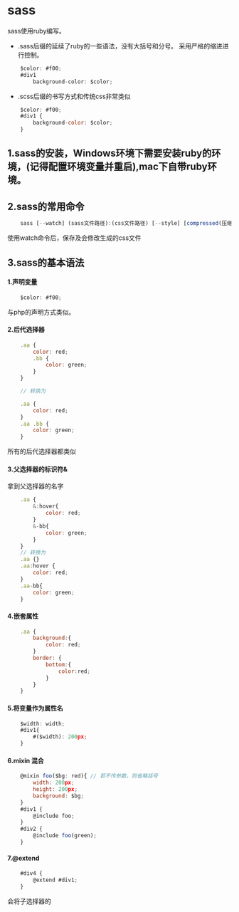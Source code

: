 # sass
sass使用ruby编写。
- .sass后缀的延续了ruby的一些语法，没有大括号和分号。
采用严格的缩进进行控制。
```javascript
	$color: #f00;
	#div1 
		background-color: $color;
```
- .scss后缀的书写方式和传统css非常类似
```javascript
	$color: #f00;
	#div1 {
		background-color: $color;
	}
```
## 1.sass的安装，Windows环境下需要安装ruby的环境，(记得配置环境变量并重启),mac下自带ruby环境。
## 2.sass的常用命令
```javascript
	sass [--watch] (sass文件路径):(css文件路径) [--style] [compressed(压缩)] [compact(紧凑)] [expanded(展开)] [nested(嵌套)]
```
使用watch命令后，保存及会修改生成的css文件
## 3.sass的基本语法
#### 1.声明变量
```javascript
	$color: #f00;
```
与php的声明方式类似。
#### 2.后代选择器
```javascript
	.aa {
		color: red;
		.bb {
			color: green;
		}
	}

	// 转换为

	.aa {
		color: red;
	}
	.aa .bb {
		color: green;
	}
```
所有的后代选择器都类似
#### 3.父选择器的标识符&
拿到父选择器的名字
```javascript
	.aa {
		&:hover{
			color: red;
		}
		&-bb{
			color: green;
		}
	}
	// 转换为
	.aa {}
	.aa:hover { 
		color: red;
	}
	.aa-bb{
		color: green;
	}
```
#### 4.嵌套属性
```javascript
	.aa {
		background:{
			color: red;
		}
		border: {
			bottom:{
				color:red;
			}
		}
	}
```
#### 5.将变量作为属性名
```javascript
	$width: width;
	#div1{
		#($width): 200px;
	}
```
#### 6.mixin 混合
```javascript
	@mixin foo($bg: red){ // 若不传参数，则省略括号
		width: 200px;
		height: 200px;
		background: $bg;
	}
	#div1 {
		@include foo;
	}
	#div2 {
		@include foo(green);
	}
```
#### 7.@extend
```javascript
	#div4 {
		@extend #div1;
	}
```
会将子选择器的